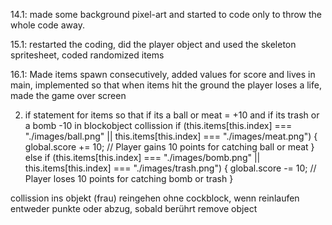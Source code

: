 14.1: made some background pixel-art and started to code only to throw the whole code away.

15.1: restarted the coding, did the player object and used the skeleton spritesheet, coded randomized items

16.1: Made items spawn consecutively, added values for score and lives in main, implemented so that when items hit the ground the player loses a life, made the game over screen

   
2) if statement for items so that if its a ball or meat = +10 and if its trash or a bomb -10 in blockobject collission
   if (this.items[this.index] === "./images/ball.png" || this.items[this.index] === "./images/meat.png") {
                global.score += 10;  // Player gains 10 points for catching ball or meat
            } 
            else if (this.items[this.index] === "./images/bomb.png" || this.items[this.index] === "./images/trash.png") {
                global.score -= 10;  // Player loses 10 points for catching bomb or trash
            }



collission
ins objekt (frau) reingehen ohne cockblock, wenn reinlaufen entweder punkte oder abzug, sobald berührt remove object






















   
